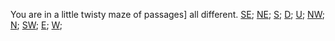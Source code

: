 You are in a little twisty maze of passages] all different.
[SE](./diff0.md);
[NE](./diff1.md);
[S](./diff2.md);
[D](./diff3.md);
[U](./diff4.md);
[NW](./diff5.md);
[N](./diff6.md);
[SW](./diff8.md);
[E](./diff9.md);
[W](./diff10.md);
